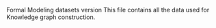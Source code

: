 Formal Modeling datasets version
This file contains all the data used for Knowledge graph construction.
